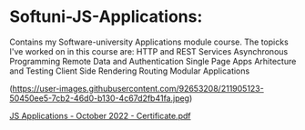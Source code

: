 # Softuni-JS-Applications: 
  Contains my Software-university Applications module course.
  The topicks I've worked on in this course are:
    HTTP and REST Services
    Asynchronous Programming
    Remote Data and Authentication
    Single Page Apps
    Arhitecture and Testing
    Client Side Rendering
    Routing
    Modular Applications
    
(https://user-images.githubusercontent.com/92653208/211905123-50450ee5-7cb2-46d0-b130-4c67d2fb41fa.jpeg)


[JS Applications - October 2022 - Certificate.pdf](https://github.com/BoyanK95/Softuni-JS-Applications/files/10395343/JS.Applications.-.October.2022.-.Certificate.pdf)

